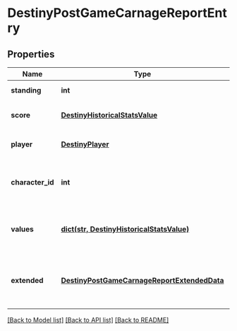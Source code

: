 # DestinyPostGameCarnageReportEntry

## Properties
Name | Type | Description | Notes
------------ | ------------- | ------------- | -------------
**standing** | **int** | Standing of the player | [optional] 
**score** | [**DestinyHistoricalStatsValue**](DestinyHistoricalStatsValue.md) | Score of the player if available | [optional] 
**player** | [**DestinyPlayer**](DestinyPlayer.md) | Identity details of the player | [optional] 
**character_id** | **int** | ID of the player&#39;s character used in the activity. | [optional] 
**values** | [**dict(str, DestinyHistoricalStatsValue)**](DestinyHistoricalStatsValue.md) | Collection of stats for the player in this activity. | [optional] 
**extended** | [**DestinyPostGameCarnageReportExtendedData**](DestinyPostGameCarnageReportExtendedData.md) | Extended data extracted from the activity blob. | [optional] 

[[Back to Model list]](../README.md#documentation-for-models) [[Back to API list]](../README.md#documentation-for-api-endpoints) [[Back to README]](../README.md)


